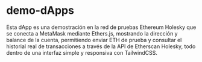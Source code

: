 # demo-dApps
Esta dApp es una demostración en la red de pruebas Ethereum Holesky que se conecta a MetaMask mediante Ethers.js, mostrando la dirección y balance de la cuenta, permitiendo enviar ETH de prueba y consultar el historial real de transacciones a través de la API de Etherscan Holesky, todo dentro de una interfaz simple y responsiva con TailwindCSS.
